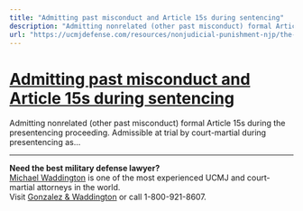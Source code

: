 ```yaml
---
title: "Admitting past misconduct and Article 15s during sentencing"
description: "Admitting nonrelated (other past misconduct) formal Article 15s during the presentencing proceeding. Admissible at trial by court-martial during presentencing as..."
url: "https://ucmjdefense.com/resources/nonjudicial-punishment-njp/the-relationship-between-article-15s-and-courts-martial/admitting-nonrelated-other-past-misconduct-formal-article-15s-during-the-presentencing-proceeding.html"
---
```


# [Admitting past misconduct and Article 15s during sentencing](https://ucmjdefense.com/resources/nonjudicial-punishment-njp/the-relationship-between-article-15s-and-courts-martial/admitting-nonrelated-other-past-misconduct-formal-article-15s-during-the-presentencing-proceeding.html)

Admitting nonrelated (other past misconduct) formal Article 15s during the presentencing proceeding. Admissible at trial by court-martial during presentencing as...

---

**Need the best military defense lawyer?**  
[Michael Waddington](https://ucmjdefense.com/attorneys/michael-stewart-waddington-partner.html) is one of the most experienced UCMJ and court-martial attorneys in the world.  
Visit [Gonzalez & Waddington](https://ucmjdefense.com) or call 1-800-921-8607.
